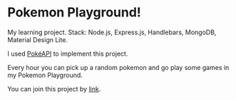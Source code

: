 # Pokemon Playground!

My learning project.
Stack: Node.js, Express.js, Handlebars, MongoDB, Material Design Lite.

I used <a href="https://pokeapi.co/">PokéAPI</a> to implement this project.

Every hour you can pick up a random pokemon and go play some games in my Pokemon Playground.

You can join this project by <a href="https://pokemon-playground.herokuapp.com/">link</a>.

